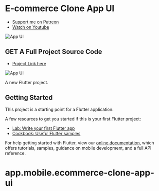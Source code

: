 # E-commerce Clone App UI

- [Support me on Patreon](https://www.patreon.com/sopheamenvan?fan_landing=true)
- [Watch on Youtube](https://www.youtube.com/watch?v=0i92pBJBpiw&t=1457s)

![App UI](https://user-images.githubusercontent.com/16510597/113294576-5b4e6400-9321-11eb-8940-68e1223b4b0f.jpg)

## GET A Full Project Source Code

- [Project Link here](https://www.patreon.com/posts/e-commerce-ui-49272877)

![App UI](https://user-images.githubusercontent.com/16510597/113295090-f0e9f380-9321-11eb-8736-9ee5c291e471.png)

A new Flutter project.

## Getting Started

This project is a starting point for a Flutter application.

A few resources to get you started if this is your first Flutter project:

- [Lab: Write your first Flutter app](https://flutter.dev/docs/get-started/codelab)
- [Cookbook: Useful Flutter samples](https://flutter.dev/docs/cookbook)

For help getting started with Flutter, view our
[online documentation](https://flutter.dev/docs), which offers tutorials,
samples, guidance on mobile development, and a full API reference.
# app.mobile.ecommerce-clone-app-ui
